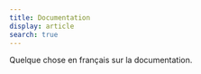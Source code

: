 ```yaml
---
title: Documentation
display: article
search: true
---
```


Quelque chose en français sur la documentation.
